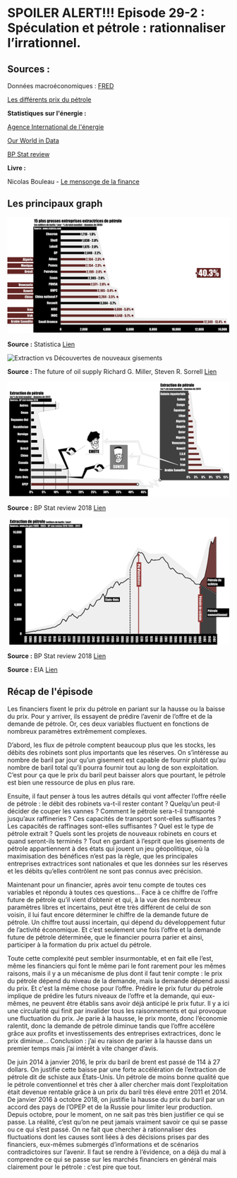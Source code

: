# SPOILER ALERT!!! Episode 29-2 : Spéculation et pétrole : rationnaliser l’irrationnel.


## Sources :

Données macroéconomiques : [FRED](https://fred.stlouisfed.org/)

[Les différents prix du pétrole](https://oilprice.com/oil-price-charts#prices)

**Statistiques sur l'énergie :**

[Agence International de l'énergie](https://www.eia.gov/)

[Our World in Data](https://ourworldindata.org/)

[BP Stat review](https://www.bp.com/en/global/corporate/energy-economics/statistical-review-of-world-energy.html)

**Livre :** 

Nicolas Bouleau - [Le mensonge de la finance](https://www.amazon.fr/mensonge-finance-math%C3%A9matiques-signal-prix-plan%C3%A8te/dp/2708245554)


## Les principaux graph

![Principales compagnies pétrolières - 2016](./images/Episode29_02_Top15_Oil_Companies.png "Principales compagnies pétrolières - 2016")

**Source :** Statistica [Lien](https://www.statista.com/statistics/280705/leading-oil-companies-worldwide-based-on-daily-oil-production-2012/)

![Extraction vs Découvertes de nouveaux gisements](./images/Episode29_02_Extractions_vs_Découvertes.png "Extraction vs Découvertes de nouveaux gisements")

**Source :** The future of oil supply Richard G. Miller, Steven R. Sorrell [Lien](https://royalsocietypublishing.org/doi/full/10.1098/rsta.2013.0179)


![Extractions de pétrole par pays - 2017](./images/Episode29_02_ExtractionMONDE.png "Extractions de pétrole par pays - 2017")

**Source :** BP Stat review 2018 [Lien](https://www.bp.com/en/global/corporate/energy-economics/statistical-review-of-world-energy.html)



![Extraction de pétrole aux Etats-Unis](./images/Episode29_02_Extraction_USA.png "Extraction de pétrole aux Etats-Unis")

**Source :** BP Stat review 2018 [Lien](https://www.bp.com/en/global/corporate/energy-economics/statistical-review-of-world-energy.html)

**Source :** EIA [Lien](https://www.eia.gov/dnav/pet/hist/LeafHandler.ashx?n=pet&s=mcrfpus2&f=a)



## Récap de l'épisode

Les financiers fixent le prix du pétrole en pariant sur la hausse ou la baisse du prix. Pour y arriver, ils essayent de prédire l’avenir de l’offre et de la demande de pétrole. Or, ces deux variables fluctuent en fonctions de nombreux paramètres extrêmement complexes.


D’abord, les flux de pétrole comptent beaucoup plus que les stocks, les débits des robinets sont plus importants que les réserves. On s’intéresse au nombre de baril par jour qu’un gisement est capable de fournir plutôt qu’au nombre de baril total qu’il pourra fournir tout au long de son exploitation. C’est pour ça que le prix du baril peut baisser alors que pourtant, le pétrole est bien une ressource de plus en plus rare.


Ensuite, il faut penser à tous les autres détails qui vont affecter l’offre réelle de pétrole : le débit des robinets va-t-il rester contant ? Quelqu’un peut-il décider de couper les vannes ? Comment le pétrole sera-t-il transporté jusqu’aux raffineries ? Ces capacités de transport sont-elles suffisantes ? Les capacités de raffinages sont-elles suffisantes ? Quel est le type de pétrole extrait ? Quels sont les projets de nouveaux robinets en cours et quand seront-ils terminés ? Tout en gardant à l’esprit que les gisements de pétrole appartiennent à des états qui jouent un jeu géopolitique, où la maximisation des bénéfices n’est pas la règle, que les principales entreprises extractrices sont nationales et que les données sur les réserves et les débits qu’elles contrôlent ne sont pas connus avec précision.


Maintenant pour un financier, après avoir tenu compte de toutes ces variables et répondu à toutes ces questions… Face à ce chiffre de l’offre future de pétrole qu’il vient d’obtenir et qui, à la vue des nombreux paramètres libres et incertains, peut être très différent de celui de son voisin, il lui faut encore déterminer le chiffre de la demande future de pétrole. Un chiffre tout aussi incertain, qui dépend du développement futur de l’activité économique. Et c’est seulement une fois l’offre et la demande future de pétrole déterminée, que le financier pourra parier et ainsi, participer à la formation du prix actuel du pétrole.


Toute cette complexité peut sembler insurmontable, et en fait elle l’est, même les financiers qui font le même pari le font rarement pour les mêmes raisons, mais il y a un mécanisme de plus dont il faut tenir compte : le prix du pétrole dépend du niveau de la demande, mais la demande dépend aussi du prix. Et c'est la même chose pour l’offre. Prédire le prix futur du pétrole implique de prédire les futurs niveaux de l’offre et la demande, qui eux-mêmes, ne peuvent être établis sans avoir déjà anticipé le prix futur. Il y a ici une circularité qui finit par invalider tous les raisonnements et qui provoque une fluctuation du prix. Je parie à la hausse, le prix monte, donc l’économie ralentit, donc la demande de pétrole diminue tandis que l’offre accélère grâce aux profits et investissements des entreprises extractrices, donc le prix diminue… Conclusion : j’ai eu raison de parier à la hausse dans un premier temps mais j’ai intérêt à vite changer d’avis.


De juin 2014 à janvier 2016, le prix du baril de brent est passé de 114 à 27 dollars. On justifie cette baisse par une forte accélération de l’extraction de pétrole dit de schiste aux États-Unis. Un pétrole de moins bonne qualité que le pétrole conventionnel et très cher à aller chercher mais dont l’exploitation était devenue rentable grâce à un prix du baril très élevé entre 2011 et 2014. De janvier 2016 à octobre 2018, on justifie la hausse du prix du baril par un accord des pays de l’OPEP et de la Russie pour limiter leur production. Depuis octobre, pour le moment, on ne sait pas très bien justifier ce qui se passe. La réalité, c’est qu’on ne peut jamais vraiment savoir ce qui se passe ou ce qui s’est passé. On ne fait que chercher à rationnaliser des fluctuations dont les causes sont liées à des décisions prises par des financiers, eux-mêmes submergés d’informations et de scénarios contradictoires sur l’avenir. Il faut se rendre à l’évidence, on a déjà du mal à comprendre ce qui se passe sur les marchés financiers en général mais clairement pour le pétrole : c’est pire que tout.
